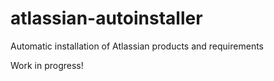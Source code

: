 atlassian-autoinstaller
=======================

Automatic installation of Atlassian products and requirements

Work in progress!
